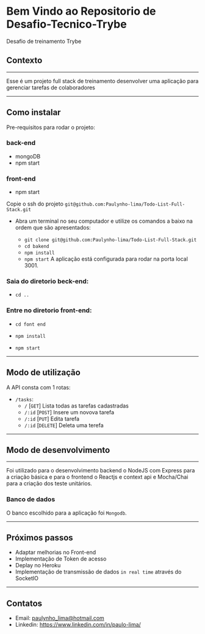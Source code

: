# Bem Vindo ao Repositorio de Desafio-Tecnico-Trybe

Desafio de treinamento Trybe

## Contexto

---

Esse é um projeto full stack de treinamento desenvolver uma aplicação para gerenciar tarefas de colaboradores

---

## Como instalar

Pre-requisitos para rodar o projeto:

### back-end

- mongoDB
- npm start

### front-end

- npm start

Copie o ssh do projeto `git@github.com:Paulynho-lima/Todo-List-Full-Stack.git`

- Abra um terminal no seu computador e utilize os comandos a baixo na ordem que são apresentados:

  - `git clone git@github.com:Paulynho-lima/Todo-List-Full-Stack.git`
  - `cd bakend`
  - `npm install`
  - `npm start`
    A aplicação está configurada para rodar na porta local 3001.

### Saia do diretorio beck-end:

- `cd ..`

### Entre no diretorio front-end:

- `cd font end `

- `npm install`

- `npm start`

---

## Modo de utilização

A API consta com 1 rotas:

- `/tasks`:
  - `/` [`GET`] Lista todas as tarefas cadastradas
  - `/:id` [`POST`] Insere um novova tarefa
  - `/:id` [`PUT`] Edita tarefa
  - `/:id` [`DELETE`] Deleta uma terefa

---

## Modo de desenvolvimento

---

Foi utilizado para o desenvolvimento backend o NodeJS com Express para a criação básica e para o frontend o Reactjs e context api e Mocha/Chai para a criação dos teste unitários.

### Banco de dados

O banco escolhido para a aplicação foi `Mongodb`.

---

## Próximos passos

- Adaptar melhorias no Front-end
- Implementação de Token de acesso
- Deplay no Heroku
- Implementação de transmissão de dados `in real time` através do SocketIO

---

## Contatos

- Email: paulynho_lima@hotmail.com
- Linkedin: https://www.linkedin.com/in/paulo-lima/
